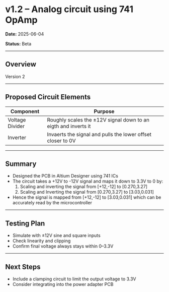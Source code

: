 # v1.2 – Analog circuit using 741 OpAmp

**Date:** 2025-06-04

**Status:** Beta

---

## Overview

Version 2

---

## Proposed Circuit Elements

| Component         | Purpose                                      |
|------------------|----------------------------------------------|
| Voltage Divider   | Roughly scales the ±12V signal down to an eigth and inverts it     |
| Inverter  | Invaerts the signal and pulls the lower offset closer to 0V |

---

## Summary

- Designed the PCB in Altium Designer using 741 ICs
- The circuit takes a +12V to -12V signal and maps it down to 3.3V to 0 by:
  1. Scaling and inverting the signal from [+12,-12] to [0.270,3.27]
  2. Scaling and Inverting the signal from [0.270,3.27] to [3.03,0.031]
- Hence the signal is mapped from [+12,-12] to [3.03,0.031] which can be accurately read by the microcontroller

---

## Testing Plan

- Simulate with ±12V sine and square inputs
- Check linearity and clipping
- Confirm final voltage always stays within 0–3.3V

---

## Next Steps

- Include a clamping circuit to limit the output voltage to 3.3V
- Consider integrating into the power adapter PCB
